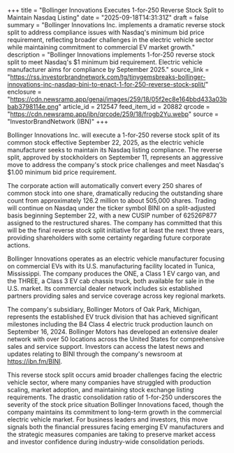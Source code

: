 +++
title = "Bollinger Innovations Executes 1-for-250 Reverse Stock Split to Maintain Nasdaq Listing"
date = "2025-09-18T14:31:31Z"
draft = false
summary = "Bollinger Innovations Inc. implements a dramatic reverse stock split to address compliance issues with Nasdaq's minimum bid price requirement, reflecting broader challenges in the electric vehicle sector while maintaining commitment to commercial EV market growth."
description = "Bollinger Innovations implements 1-for-250 reverse stock split to meet Nasdaq's $1 minimum bid requirement. Electric vehicle manufacturer aims for compliance by September 2025."
source_link = "https://rss.investorbrandnetwork.com/tg/tinygemsbreaks-bollinger-innovations-inc-nasdaq-bini-to-enact-1-for-250-reverse-stock-split/"
enclosure = "https://cdn.newsramp.app/genai/images/259/18/05f2ec8e164bbd433a03bbab3798114e.png"
article_id = 212547
feed_item_id = 20882
qrcode = "https://cdn.newsramp.app/ibn/qrcode/259/18/frogb2Yu.webp"
source = "InvestorBrandNetwork (IBN)"
+++

<p>Bollinger Innovations Inc. will execute a 1-for-250 reverse stock split of its common stock effective September 22, 2025, as the electric vehicle manufacturer seeks to maintain its Nasdaq listing compliance. The reverse split, approved by stockholders on September 11, represents an aggressive move to address the company's stock price challenges and meet Nasdaq's $1.00 minimum bid price requirement.</p><p>The corporate action will automatically convert every 250 shares of common stock into one share, dramatically reducing the outstanding share count from approximately 126.2 million to about 505,000 shares. Trading will continue on Nasdaq under the ticker symbol BINI on a split-adjusted basis beginning September 22, with a new CUSIP number of 62526P877 assigned to the restructured shares. The company has committed that this will be the final reverse stock split initiative for at least the next three years, providing shareholders with some certainty regarding future corporate actions.</p><p>Bollinger Innovations operates as an electric vehicle manufacturer focusing on commercial EVs with its U.S. manufacturing facility located in Tunica, Mississippi. The company produces the ONE, a Class 1 EV cargo van, and the THREE, a Class 3 EV cab chassis truck, both available for sale in the U.S. market. Its commercial dealer network includes six established partners providing sales and service coverage across key regional markets.</p><p>The company's subsidiary, Bollinger Motors of Oak Park, Michigan, represents the established EV truck division that has achieved significant milestones including the B4 Class 4 electric truck production launch on September 16, 2024. Bollinger Motors has developed an extensive dealer network with over 50 locations across the United States for comprehensive sales and service support. Investors can access the latest news and updates relating to BINI through the company's newsroom at <a href="https://ibn.fm/BINI" rel="nofollow" target="_blank">https://ibn.fm/BINI</a>.</p><p>This reverse stock split occurs amid broader challenges facing the electric vehicle sector, where many companies have struggled with production scaling, market adoption, and maintaining stock exchange listing requirements. The drastic consolidation ratio of 1-for-250 underscores the severity of the stock price situation Bollinger Innovations faced, though the company maintains its commitment to long-term growth in the commercial electric vehicle market. For business leaders and investors, this move signals both the financial pressures facing emerging EV manufacturers and the strategic measures companies are taking to preserve market access and investor confidence during industry-wide consolidation periods.</p>